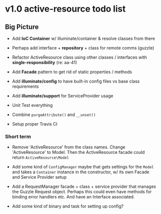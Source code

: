 # v1.0 active-resource todo list

## Big Picture

* Add **IoC Container** w/ illuminate/container & resolve classes from there

* Perhaps add interface + **repository** + class for remote comms (guzzle)

* Refactor ActiveResource class using other classes / interfaces with **single-responsibility** (re: aa-41)

* Add **Facade** pattern to get rid of static properties / methods

* Add **illuminate/config** to have built-in config files vs base class requirements

* Add **illuminate/support** for ServiceProvider usage

* Unit Test everything

* Combine `purgeAttribute()` and `__unset()`

* Setup proper Travis CI



### Short term

* Remove 'ActiveResource' from the class names.  Change 'ActiveResource' to Model. Then the ActiveResource facade could return `ActiveResource\Model`

* Add some kind of `ConfigManager` maybe that gets settings for the `Model` and takes a `Container` instance in the constructor, w/ its own Facade and Service Provider setup

* Add a RequestManager facade + class + service provider that manages the Guzzle Request object. Perhaps this could even have methods for binding error handlers etc. And have an Interface associated.

* Add some kind of binary and task for setting up config?